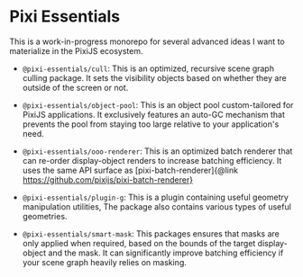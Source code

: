 # Pixi Essentials

This is a work-in-progress monorepo for several advanced ideas I want to materialize in the PixiJS ecosystem.

* `@pixi-essentials/cull`: This is an optimized, recursive scene graph culling package. It sets the visibility objects based on
whether they are outside of the screen or not.

* `@pixi-essentials/object-pool`: This is an object pool custom-tailored for PixiJS applications. It exclusively features
an auto-GC mechanism that prevents the pool from staying too large relative to your application's need.

* `@pixi-essentials/ooo-renderer`: This is an optimized batch renderer that can re-order display-object renders to increase
batching efficiency. It uses the same API surface as [pixi-batch-renderer]{@link https://github.com/pixijs/pixi-batch-renderer}

* `@pixi-essentials/plugin-g`: This is a plugin containing useful geometry manipulation utilities, The package also contains
various types of useful geometries.

* `@pixi-essentials/smart-mask`: This packages ensures that masks are only applied when required, based on the bounds of the target
display-object and the mask. It can significantly improve batching efficiency if your scene graph heavily relies on masking.
